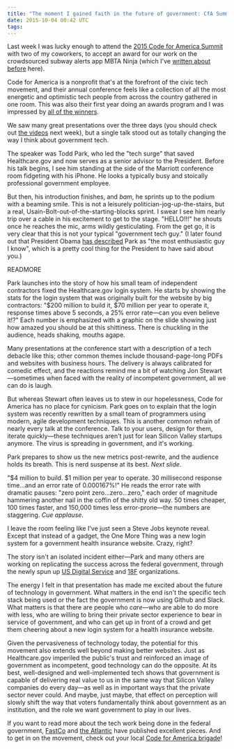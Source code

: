 ```yaml
---
title: "The moment I gained faith in the future of government: CfA Summit 2015"
date: 2015-10-04 00:42 UTC
tags:
---
```


Last week I was lucky enough to attend the [2015 Code for America Summit](https://www.codeforamerica.org/summit/) with two of my coworkers, to accept an award for our work on the crowdsourced subway alerts app MBTA Ninja (which I've [written about before](http://geoffreylitt.com/2015/02/28/mbta-ninja.html) here).

Code for America is a nonprofit that's at the forefront of the civic tech movement, and their annual conference feels like a collection of all the most energetic and optimistic tech people from across the country gathered in one room. This was also their first year doing an awards program and I was impressed by [all of the winners](http://awards.codeforamerica.org/).

We saw many great presentations over the three days (you should check out [the videos](https://www.codeforamerica.org/summit/) next week), but a single talk stood out as totally changing the way I think about government tech.

The speaker was Todd Park, who led the "tech surge" that saved Healthcare.gov and now serves as a senior advisor to the President. Before his talk begins, I see him standing at the side of the Marriott conference room fidgeting with his iPhone. He looks a typically busy and stoically professional government employee.

But then, his introduction finishes, and *bam*, he sprints up to the podium with a beaming smile. This is not a leisurely politician-jog-up-the-stairs, but a real, Usain-Bolt-out-of-the-starting-blocks sprint. I swear I see him nearly trip over a cable in his excitement to get to the stage. "HELLO!!!" he shouts once he reaches the mic, arms wildly gesticulating. From the get go, it is very clear that this is not your typical "government tech guy." (I later found out that President Obama [has described](http://www.fastcompany.com/3046756/obama-and-his-geeks) Park as "the most enthusiastic guy I know", which is a pretty cool thing for the President to have said about you.)

READMORE

Park launches into the story of how his small team of independent contractors fixed the Healthcare.gov login system. He starts by showing the stats for the login system that was originally built for the website by big contractors: "$200 million to build it, $70 million per year to operate it, response times above 5 seconds, a 25% error rate—can you even believe it!?" Each number is emphasized with a graphic on the slide showing just how amazed you should be at this shittiness. There is chuckling in the audience, heads shaking, mouths agape.

Many presentations at the conference start with a description of a tech debacle like this; other common themes include thousand-page-long PDFs and websites with business hours. The delivery is always calibrated for comedic effect, and the reactions remind me a bit of watching Jon Stewart—sometimes when faced with the reality of incompetent government, all we can do is laugh.

But whereas Stewart often leaves us to stew in our hopelessness, Code for America has no place for cynicism. Park goes on to explain that the login system was recently rewritten by a small team of programmers using modern, agile development techniques. This is another common refrain of nearly every talk at the conference. Talk to your users, design for them, iterate quickly—these techniques aren't just for lean Silicon Valley startups anymore. The virus is spreading in government, and it's working.

Park prepares to show us the new metrics post-rewrite, and the audience holds its breath. This is nerd suspense at its best. _Next slide_.

"$4 million to build. $1 million per year to operate. 30 millisecond response time...and an error rate of 0.000167%!" He reads the error rate with dramatic pauses: "zero point zero...zero...zero," each order of magnitude hammering another nail in the coffin of the shitty old way. 50 times cheaper, 100 times faster, and 150,000 times less error-prone—the numbers are staggering. _Cue applause_.

I leave the room feeling like I've just seen a Steve Jobs keynote reveal. Except that instead of a gadget, the One More Thing was a new login system for a government health insurance website. Crazy, right?

The story isn't an isolated incident either—Park and many others are working on replicating the success across the federal government, through the newly spun up [US Digital Service](https://www.whitehouse.gov/digital/united-states-digital-service) and [18F](https://18f.gsa.gov/) organizations.

The energy I felt in that presentation has made me excited about the future of technology in government. What matters in the end isn't the specific tech stack being used or the fact the government is now using Github and Slack. What matters is that there are people who _care_—who are able to do more with less, who are willing to bring their private sector experience to bear in service of government, and who can get up in front of a crowd and get them cheering about a new login system for a health insurance website.

Given the pervasiveness of technology today, the potential for this movement also extends well beyond making better websites. Just as Healthcare.gov imperiled the public's trust and reinforced an image of government as incompetent, good technology can do the opposite. At its best, well-designed and well-implemented tech shows that government is capable of delivering real value to us in the same way that Silicon Valley companies do every day—as well as in important ways that the private sector never could. And maybe, just maybe, that effect on perception will slowly shift the way that voters fundamentally think about government as an institution, and the role we want government to play in our lives.

If you want to read more about the tech work being done in the federal government, [FastCo](http://www.fastcompany.com/3046756/obama-and-his-geeks) and [the Atlantic](http://www.theatlantic.com/technology/archive/2015/07/the-secret-startup-saved-healthcare-gov-the-worst-website-in-america/397784/) have published excellent pieces. And to get in on the movement, check out your local [Code for America brigade](https://www.codeforamerica.org/brigade/)!
